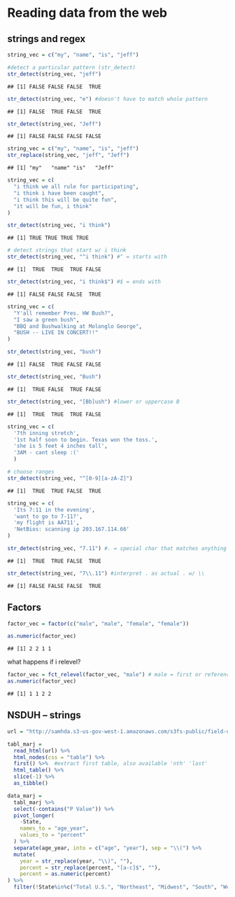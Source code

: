 Reading data from the web
================

## strings and regex

``` r
string_vec = c("my", "name", "is", "jeff")

#detect a particular pattern (str_detect)
str_detect(string_vec, "jeff")
```

    ## [1] FALSE FALSE FALSE  TRUE

``` r
str_detect(string_vec, "e") #doesn't have to match whole pattern
```

    ## [1] FALSE  TRUE FALSE  TRUE

``` r
str_detect(string_vec, "Jeff")
```

    ## [1] FALSE FALSE FALSE FALSE

``` r
string_vec = c("my", "name", "is", "jeff")
str_replace(string_vec, "jeff", "Jeff")
```

    ## [1] "my"   "name" "is"   "Jeff"

``` r
string_vec = c(
  "i think we all rule for participating",
  "i think i have been caught",
  "i think this will be quite fun",
  "it will be fun, i think"
)

str_detect(string_vec, "i think")
```

    ## [1] TRUE TRUE TRUE TRUE

``` r
# detect strings that start w/ i think
str_detect(string_vec, "^i think") #^ = starts with
```

    ## [1]  TRUE  TRUE  TRUE FALSE

``` r
str_detect(string_vec, "i think$") #$ = ends with
```

    ## [1] FALSE FALSE FALSE  TRUE

``` r
string_vec = c(
  "Y'all remember Pres. HW Bush?",
  "I saw a green bush",
  "BBQ and Bushwalking at Molonglo George",
  "BUSH -- LIVE IN CONCERT!!"
)

str_detect(string_vec, "bush")
```

    ## [1] FALSE  TRUE FALSE FALSE

``` r
str_detect(string_vec, "Bush")
```

    ## [1]  TRUE FALSE  TRUE FALSE

``` r
str_detect(string_vec, "[Bb]ush") #lower or uppercase B
```

    ## [1]  TRUE  TRUE  TRUE FALSE

``` r
string_vec = c(
  '7th inning stretch',
  '1st half soon to begin. Texas won the toss.',
  'she is 5 feet 4 inches tall',
  '3AM - cant sleep :('
  )

# choose ranges
str_detect(string_vec, "^[0-9][a-zA-Z]")
```

    ## [1]  TRUE  TRUE FALSE  TRUE

``` r
string_vec = c(
  'Its 7:11 in the evening',
  'want to go to 7-11?',
  'my flight is AA711',
  'NetBios: scanning ip 203.167.114.66'
)

str_detect(string_vec, "7.11") #. = special char that matches anything
```

    ## [1]  TRUE  TRUE FALSE  TRUE

``` r
str_detect(string_vec, "7\\.11") #interpret . as actual . w/ \\
```

    ## [1] FALSE FALSE FALSE  TRUE

## Factors

``` r
factor_vec = factor(c("male", "male", "female", "female"))

as.numeric(factor_vec)
```

    ## [1] 2 2 1 1

what happens if i relevel?

``` r
factor_vec = fct_relevel(factor_vec, "male") # male = first or reference
as.numeric(factor_vec)
```

    ## [1] 1 1 2 2

## NSDUH – strings

``` r
url = "http://samhda.s3-us-gov-west-1.amazonaws.com/s3fs-public/field-uploads/2k15StateFiles/NSDUHsaeShortTermCHG2015.htm"

tabl_marj =
  read_html(url) %>% 
  html_nodes(css = "table") %>% 
  first() %>%  #extract first table, also available 'nth' 'last'
  html_table() %>% 
  slice(-1) %>% 
  as_tibble()
```

``` r
data_marj =
  tabl_marj %>% 
  select(-contains("P Value")) %>% 
  pivot_longer(
    -State, 
    names_to = "age_year",
    values_to = "percent"
  ) %>% 
  separate(age_year, into = c("age", "year"), sep = "\\(") %>% 
  mutate(
    year = str_replace(year, "\\)", ""),
    percent = str_replace(percent, "[a-c]$", ""),
    percent = as.numeric(percent)
) %>% 
  filter(!State%in%c("Total U.S.", "Northeast", "Midwest", "South", "West"))
```
